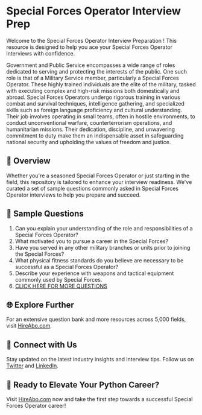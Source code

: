 # Special Forces Operator Interview Prep

Welcome to the Special Forces Operator Interview Preparation ! This resource is designed to help you ace your Special Forces Operator interviews with confidence.

Government and Public Service encompasses a wide range of roles dedicated to serving and protecting the interests of the public. One such role is that of a Military Service member, particularly a Special Forces Operator. These highly trained individuals are the elite of the military, tasked with executing complex and high-risk missions both domestically and abroad. Special Forces Operators undergo rigorous training in various combat and survival techniques, intelligence gathering, and specialized skills such as foreign language proficiency and cultural understanding. Their job involves operating in small teams, often in hostile environments, to conduct unconventional warfare, counterterrorism operations, and humanitarian missions. Their dedication, discipline, and unwavering commitment to duty make them an indispensable asset in safeguarding national security and upholding the values of freedom and justice.

## 🚀 Overview

Whether you're a seasoned Special Forces Operator or just starting in the field, this repository is tailored to enhance your interview readiness. We've curated a set of sample questions commonly asked in Special Forces Operator interviews to help you prepare and succeed.

## 📝 Sample Questions

1. Can you explain your understanding of the role and responsibilities of a Special Forces Operator?
2. What motivated you to pursue a career in the Special Forces?
3. Have you served in any other military branches or units prior to joining the Special Forces?
4. What physical fitness standards do you believe are necessary to be successful as a Special Forces Operator?
5. Describe your experience with weapons and tactical equipment commonly used by Special Forces.
6. [CLICK HERE FOR MORE QUESTIONS](https://hireabo.com/job/17_3_13/Special%20Forces%20Operator)

## 🌐 Explore Further

For an extensive question bank and more resources across 5,000 fields, visit [HireAbo.com](https://www.hireabo.com).

## 📱 Connect with Us

Stay updated on the latest industry insights and interview tips. Follow us on [Twitter](https://twitter.com/hireabo) and [LinkedIn](https://www.linkedin.com/in/hire-abo-3609972a8/).

## 🚀 Ready to Elevate Your Python Career?

Visit [HireAbo.com](https://www.hireabo.com) now and take the first step towards a successful Special Forces Operator career!